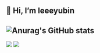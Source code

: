 👋 Hi, I’m leeeyubin
---
![Anurag's GitHub stats](https://github-readme-stats.vercel.app/api?username=leeeyubin&show_icons=true&theme=radical)
---
<img src="https://img.shields.io/badge/JAVA-007396?style=for-the-badge&logo=java&logoColor=white">
<img src="https://img.shields.io/badge/C-A8B9CC?style=for-the-badge&logo-C&logoColor=white">
